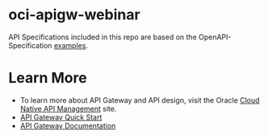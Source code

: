 # oci-apigw-webinar
API Specifications included in this repo are based on the OpenAPI-Specification [examples](https://github.com/OAI/OpenAPI-Specification/tree/master/examples).

# Learn More
* To learn more about API Gateway and API design, visit the Oracle [Cloud Native API Management](https://www.oracle.com/cloud-native/api-management/) site.
* [API Gateway Quick Start](https://www.oracle.com/webfolder/technetwork/tutorials/infographics/oci_apigw_gs_quickview/apigw_quickview_top/apigw_quickview/index.html)
* [API Gateway Documentation](https://docs.cloud.oracle.com/en-us/iaas/Content/APIGateway/Concepts/apigatewayoverview.htm)